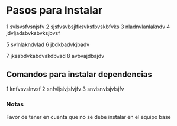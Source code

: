 # Pasos para Instalar
1 svlsvsfvsnjsfv
2 sjsfvsvbsjlfksvksfbvskbfvks
3 nladnvlanlakndv
4 jdvljadsbvksbvksjbvsf

5 svlnlakndvlad
6 jbdkbadvkjbadv

7 jksabdvkabdvakdbvad
8 avbvajdbajdv

## Comandos para instalar dependencias

1 knfvsvslnvsf
2 snfvljslvjslvjfv
3 snvlsnvlsjvlsjfv

### Notas
Favor de tener en cuenta que no se debe instalar en el equipo base
